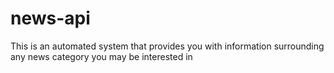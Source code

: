 # news-api
This is an automated system that provides you with information surrounding any news category you may be interested in 
